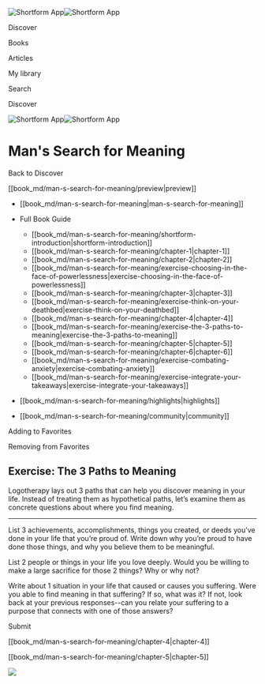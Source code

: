 ![Shortform App](/img/logo.36a2399e.svg)![Shortform App](/img/logo-dark.70c1b072.svg)

Discover

Books

Articles

My library

Search

Discover

![Shortform App](/img/logo.36a2399e.svg)![Shortform App](/img/logo-dark.70c1b072.svg)

# Man's Search for Meaning

Back to Discover

[[book_md/man-s-search-for-meaning/preview|preview]]

  * [[book_md/man-s-search-for-meaning|man-s-search-for-meaning]]
  * Full Book Guide

    * [[book_md/man-s-search-for-meaning/shortform-introduction|shortform-introduction]]
    * [[book_md/man-s-search-for-meaning/chapter-1|chapter-1]]
    * [[book_md/man-s-search-for-meaning/chapter-2|chapter-2]]
    * [[book_md/man-s-search-for-meaning/exercise-choosing-in-the-face-of-powerlessness|exercise-choosing-in-the-face-of-powerlessness]]
    * [[book_md/man-s-search-for-meaning/chapter-3|chapter-3]]
    * [[book_md/man-s-search-for-meaning/exercise-think-on-your-deathbed|exercise-think-on-your-deathbed]]
    * [[book_md/man-s-search-for-meaning/chapter-4|chapter-4]]
    * [[book_md/man-s-search-for-meaning/exercise-the-3-paths-to-meaning|exercise-the-3-paths-to-meaning]]
    * [[book_md/man-s-search-for-meaning/chapter-5|chapter-5]]
    * [[book_md/man-s-search-for-meaning/chapter-6|chapter-6]]
    * [[book_md/man-s-search-for-meaning/exercise-combating-anxiety|exercise-combating-anxiety]]
    * [[book_md/man-s-search-for-meaning/exercise-integrate-your-takeaways|exercise-integrate-your-takeaways]]
  * [[book_md/man-s-search-for-meaning/highlights|highlights]]
  * [[book_md/man-s-search-for-meaning/community|community]]



Adding to Favorites 

Removing from Favorites 

## Exercise: The 3 Paths to Meaning

Logotherapy lays out 3 paths that can help you discover meaning in your life. Instead of treating them as hypothetical paths, let’s examine them as concrete questions about where you find meaning.

* * *

List 3 achievements, accomplishments, things you created, or deeds you’ve done in your life that you’re proud of. Write down why you’re proud to have done those things, and why you believe them to be meaningful.

List 2 people or things in your life you love deeply. Would you be willing to make a large sacrifice for those 2 things? Why or why not?

Write about 1 situation in your life that caused or causes you suffering. Were you able to find meaning in that suffering? If so, what was it? If not, look back at your previous responses--can you relate your suffering to a purpose that connects with one of those answers?

Submit 

[[book_md/man-s-search-for-meaning/chapter-4|chapter-4]]

[[book_md/man-s-search-for-meaning/chapter-5|chapter-5]]

![](https://bat.bing.com/action/0?ti=56018282&Ver=2&mid=2a1c057c-e02b-4755-909c-9b0385585b10&sid=f30c5e70639211ee87d33f0876d93783&vid=f30c9700639211eeb3a75d830392c94f&vids=0&msclkid=N&pi=0&lg=en-US&sw=800&sh=600&sc=24&nwd=1&tl=Shortform%20%7C%20Book&p=https%3A%2F%2Fwww.shortform.com%2Fapp%2Fbook%2Fman-s-search-for-meaning%2Fexercise-the-3-paths-to-meaning&r=&lt=445&evt=pageLoad&sv=1&rn=480744)
